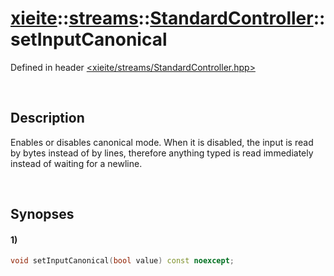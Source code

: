 # [xieite](../../../../../xieite.md)\:\:[streams](../../../../../streams.md)\:\:[StandardController](../../../StandardController.md)\:\:setInputCanonical
Defined in header [<xieite/streams/StandardController.hpp>](../../../../../../include/xieite/streams/StandardController.hpp)

&nbsp;

## Description
Enables or disables canonical mode. When it is disabled, the input is read by bytes instead of by lines, therefore anything typed is read immediately instead of waiting for a newline.

&nbsp;

## Synopses
#### 1)
```cpp
void setInputCanonical(bool value) const noexcept;
```

